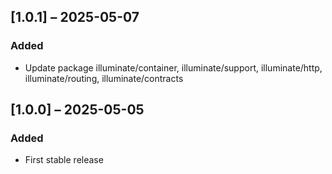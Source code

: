 ## [1.0.1] – 2025-05-07

### Added
- Update package illuminate/container, illuminate/support, illuminate/http, illuminate/routing, illuminate/contracts

## [1.0.0] – 2025-05-05

### Added
- First stable release
